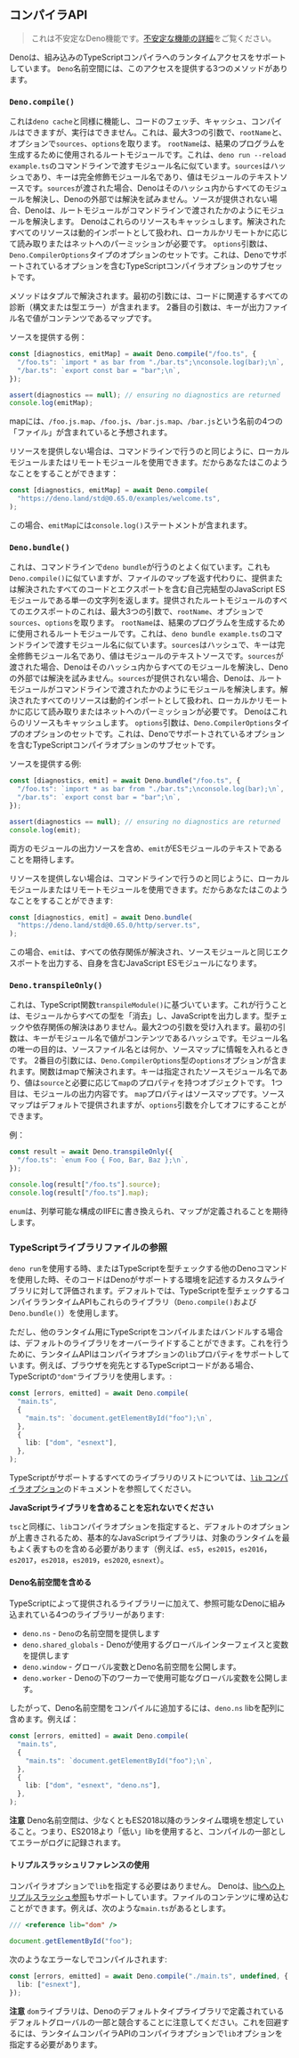 ## コンパイラAPI

> これは不安定なDeno機能です。[不安定な機能の詳細](stability.md)をご覧ください。

Denoは、組み込みのTypeScriptコンパイラへのランタイムアクセスをサポートしています。 `Deno`名前空間には、このアクセスを提供する3つのメソッドがあります。

### `Deno.compile()`

これは`deno cache`と同様に機能し、コードのフェッチ、キャッシュ、コンパイルはできますが、実行はできません。これは、最大3つの引数で、`rootName`と、オプションで`sources`、`options`を取ります。 `rootName`は、結果のプログラムを生成するために使用されるルートモジュールです。これは、`deno run --reload example.ts`のコマンドラインで渡すモジュール名に似ています。`sources`はハッシュであり、キーは完全修飾モジュール名であり、値はモジュールのテキストソースです。`sources`が渡された場合、Denoはそのハッシュ内からすべてのモジュールを解決し、Denoの外部では解決を試みません。ソースが提供されない場合、Denoは、ルートモジュールがコマンドラインで渡されたかのようにモジュールを解決します。 Denoはこれらのリソースもキャッシュします。解決されたすべてのリソースは動的インポートとして扱われ、ローカルかリモートかに応じて読み取りまたはネットへのパーミッションが必要です。 `options`引数は、`Deno.CompilerOptions`タイプのオプションのセットです。これは、Denoでサポートされているオプションを含むTypeScriptコンパイラオプションのサブセットです。

メソッドはタプルで解決されます。最初の引数には、コードに関連するすべての診断（構文または型エラー）が含まれます。 2番目の引数は、キーが出力ファイル名で値がコンテンツであるマップです。

ソースを提供する例：

```ts
const [diagnostics, emitMap] = await Deno.compile("/foo.ts", {
  "/foo.ts": `import * as bar from "./bar.ts";\nconsole.log(bar);\n`,
  "/bar.ts": `export const bar = "bar";\n`,
});

assert(diagnostics == null); // ensuring no diagnostics are returned
console.log(emitMap);
```

mapには、`/foo.js.map`、`/foo.js`、`/bar.js.map`、`/bar.js`という名前の4つの「ファイル」が含まれていると予想されます。

リソースを提供しない場合は、コマンドラインで行うのと同じように、ローカルモジュールまたはリモートモジュールを使用できます。だからあなたはこのようなことをすることができます：

```ts
const [diagnostics, emitMap] = await Deno.compile(
  "https://deno.land/std@0.65.0/examples/welcome.ts",
);
```

この場合、`emitMap`には`console.log()`ステートメントが含まれます。

### `Deno.bundle()`

これは、コマンドラインで`deno bundle`が行うのとよく似ています。これも`Deno.compile()`に似ていますが、ファイルのマップを返す代わりに、提供または解決されたすべてのコードとエクスポートを含む自己完結型のJavaScript ESモジュールである単一の文字列を返します。提供されたルートモジュールのすべてのエクスポートのこれは、最大3つの引数で、`rootName`、オプションで`sources`、`options`を取ります。 `rootName`は、結果のプログラムを生成するために使用されるルートモジュールです。これは、`deno bundle example.ts`のコマンドラインで渡すモジュール名に似ています。`sources`はハッシュで、キーは完全修飾モジュール名であり、値はモジュールのテキストソースです。`sources`が渡された場合、Denoはそのハッシュ内からすべてのモジュールを解決し、Denoの外部では解決を試みません。`sources`が提供されない場合、Denoは、ルートモジュールがコマンドラインで渡されたかのようにモジュールを解決します。解決されたすべてのリソースは動的インポートとして扱われ、ローカルかリモートかに応じて読み取りまたはネットへのパーミッションが必要です。 Denoはこれらのリソースもキャッシュします。 `options`引数は、`Deno.CompilerOptions`タイプのオプションのセットです。これは、Denoでサポートされているオプションを含むTypeScriptコンパイラオプションのサブセットです。

ソースを提供する例:

```ts
const [diagnostics, emit] = await Deno.bundle("/foo.ts", {
  "/foo.ts": `import * as bar from "./bar.ts";\nconsole.log(bar);\n`,
  "/bar.ts": `export const bar = "bar";\n`,
});

assert(diagnostics == null); // ensuring no diagnostics are returned
console.log(emit);
```

両方のモジュールの出力ソースを含め、`emit`がESモジュールのテキストであることを期待します。

リソースを提供しない場合は、コマンドラインで行うのと同じように、ローカルモジュールまたはリモートモジュールを使用できます。だからあなたはこのようなことをすることができます:

```ts
const [diagnostics, emit] = await Deno.bundle(
  "https://deno.land/std@0.65.0/http/server.ts",
);
```

この場合、`emit`は、すべての依存関係が解決され、ソースモジュールと同じエクスポートを出力する、自身を含むJavaScript ESモジュールになります。

### `Deno.transpileOnly()`

これは、TypeScript関数`transpileModule()`に基づいています。これが行うことは、モジュールからすべての型を「消去」し、JavaScriptを出力します。型チェックや依存関係の解決はありません。最大2つの引数を受け入れます。最初の引数は、キーがモジュール名で値がコンテンツであるハッシュです。モジュール名の唯一の目的は、ソースファイル名とは何か、ソースマップに情報を入れるときです。 2番目の引数には、`Deno.CompilerOptions`型の`options`オプションが含まれます。関数はmapで解決されます。キーは指定されたソースモジュール名であり、値は`source`と必要に応じて`map`のプロパティを持つオブジェクトです。 1つ目は、モジュールの出力内容です。 `map`プロパティはソースマップです。ソースマップはデフォルトで提供されますが、`options`引数を介してオフにすることができます。

例：

```ts
const result = await Deno.transpileOnly({
  "/foo.ts": `enum Foo { Foo, Bar, Baz };\n`,
});

console.log(result["/foo.ts"].source);
console.log(result["/foo.ts"].map);
```

`enum`は、列挙可能な構成のIIFEに書き換えられ、マップが定義されることを期待します。

### TypeScriptライブラリファイルの参照

`deno run`を使用する時、またはTypeScriptを型チェックする他のDenoコマンドを使用した時、そのコードはDenoがサポートする環境を記述するカスタムライブラリに対して評価されます。デフォルトでは、TypeScriptを型チェックするコンパイラランタイムAPIもこれらのライブラリ（`Deno.compile()`および`Deno.bundle()`）を使用します。

ただし、他のランタイム用にTypeScriptをコンパイルまたはバンドルする場合は、デフォルトのライブラリをオーバーライドすることができます。これを行うために、ランタイムAPIはコンパイラオプションの`lib`プロパティをサポートしています。例えば、ブラウザを宛先とするTypeScriptコードがある場合、TypeScriptの`"dom"`ライブラリを使用します。:

```ts
const [errors, emitted] = await Deno.compile(
  "main.ts",
  {
    "main.ts": `document.getElementById("foo");\n`,
  },
  {
    lib: ["dom", "esnext"],
  },
);
```

TypeScriptがサポートするすべてのライブラリのリストについては、[`lib` コンパイラオプション](https://www.typescriptlang.org/docs/handbook/compiler-options.html)のドキュメントを参照してください。

**JavaScriptライブラリを含めることを忘れないでください**

`tsc`と同様に、`lib`コンパイラオプションを指定すると、デフォルトのオプションが上書きされるため、基本的なJavaScriptライブラリは、対象のランタイムを最もよく表すものを含める必要があります（例えば、`es5`，`es2015`，`es2016`，`es2017`，`es2018`，`es2019`，`es2020`, `esnext`）。

#### Deno名前空間を含める

TypeScriptによって提供されるライブラリーに加えて、参照可能なDenoに組み込まれている4つのライブラリーがあります:

- `deno.ns` - `Deno`の名前空間を提供します
- `deno.shared_globals` - Denoが使用するグローバルインターフェイスと変数を提供します
- `deno.window` - グローバル変数とDeno名前空間を公開します。
- `deno.worker` - Denoの下のワーカーで使用可能なグローバル変数を公開します。

したがって、Deno名前空間をコンパイルに追加するには、`deno.ns` libを配列に含めます。例えば：

```ts
const [errors, emitted] = await Deno.compile(
  "main.ts",
  {
    "main.ts": `document.getElementById("foo");\n`,
  },
  {
    lib: ["dom", "esnext", "deno.ns"],
  },
);
```

**注意** Deno名前空間は、少なくともES2018以降のランタイム環境を想定していること。つまり、ES2018より「低い」libを使用すると、コンパイルの一部としてエラーがログに記録されます。

#### トリプルスラッシュリファレンスの使用

コンパイラオプションで`lib`を指定する必要はありません。 Denoは、[libへのトリプルスラッシュ参照](https://www.typescriptlang.org/docs/handbook/triple-slash-directives.html#-reference-lib-)もサポートしています。ファイルのコンテンツに埋め込むことができます。例えば、次のような`main.ts`があるとします。

```ts
/// <reference lib="dom" />

document.getElementById("foo");
```

次のようなエラーなしでコンパイルされます:

```ts
const [errors, emitted] = await Deno.compile("./main.ts", undefined, {
  lib: ["esnext"],
});
```

**注意** `dom`ライブラリは、Denoのデフォルトタイプライブラリで定義されているデフォルトグローバルの一部と競合することに注意してください。これを回避するには、ランタイムコンパイラAPIのコンパイラオプションで`lib`オプションを指定する必要があります。
